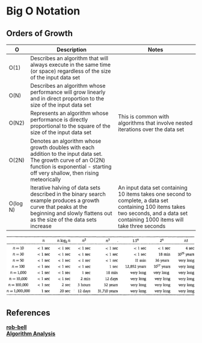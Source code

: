 # Big O Notation

## Orders of Growth

O |   Description |   Notes
--- |   --- |   ---
O(1) |   Describes an algorithm that will always execute in the same time (or space) regardless of the size of the input data set |
O(N)  |   Describes an algorithm whose performance will grow linearly and in direct proportion to the size of the input data set |
O(N2) |   Represents an algorithm whose performance is directly proportional to the square of the size of the input data set   | This is common with algorithms that involve nested iterations over the data set
O(2N)  |   Denotes an algorithm whose growth doubles with each addition to the input data set. The growth curve of an O(2N) function is exponential - starting off very shallow, then rising meteorically    |
O(log N)  |   Iterative halving of data sets described in the binary search example produces a growth curve that peaks at the beginning and slowly flattens out as the size of the data sets increase    | An input data set containing 10 items takes one second to complete, a data set containing 100 items takes two seconds, and a data set containing 1000 items will take three seconds

![Running Time](runningtime.jpg)

## References

**[rob-bell](https://rob-bell.net/2009/06/a-beginners-guide-to-big-o-notation/)**  
**[Algorithm Analysis](https://www.geeksforgeeks.org/fundamentals-of-algorithms/#AnalysisofAlgorithms)**